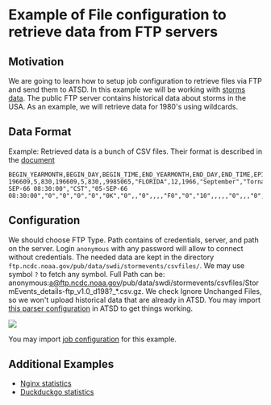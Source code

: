 # Example of File configuration to retrieve data from FTP servers

## Motivation

We are going to learn how to setup job configuration to retrieve files via FTP and send them to ATSD. In this example we will be working with [storms data](http://www.ncdc.noaa.gov/stormevents/ftp.jsp). The public FTP server contains historical data about storms in the USA. As an example, we will retrieve data for 1980's using wildcards.

## Data Format

Example:
Retrieved data is a bunch of CSV files. Their format is described in the [document](http://www1.ncdc.noaa.gov/pub/data/swdi/stormevents/csvfiles/Storm-Data-Export-Format.docx)
```csv
BEGIN_YEARMONTH,BEGIN_DAY,BEGIN_TIME,END_YEARMONTH,END_DAY,END_TIME,EPISODE_ID,EVENT_ID,STATE,STATE_FIPS,YEAR,MONTH_NAME,EVENT_TYPE,CZ_TYPE,CZ_FIPS,CZ_NAME,WFO,BEGIN_DATE_TIME,CZ_TIMEZONE,END_DATE_TIME,INJURIES_DIRECT,INJURIES_INDIRECT,DEATHS_DIRECT,DEATHS_INDIRECT,DAMAGE_PROPERTY,DAMAGE_CROPS,SOURCE,MAGNITUDE,MAGNITUDE_TYPE,FLOOD_CAUSE,CATEGORY,TOR_F_SCALE,TOR_LENGTH,TOR_WIDTH,TOR_OTHER_WFO,TOR_OTHER_CZ_STATE,TOR_OTHER_CZ_FIPS,TOR_OTHER_CZ_NAME,BEGIN_RANGE,BEGIN_AZIMUTH,BEGIN_LOCATION,END_RANGE,END_AZIMUTH,END_LOCATION,BEGIN_LAT,BEGIN_LON,END_LAT,END_LON,EPISODE_NARRATIVE,EVENT_NARRATIVE,DATA_SOURCE
196609,5,830,196609,5,830,,9985065,"FLORIDA",12,1966,"September","Tornado","C",103,"PINELLAS",,"05-SEP-66 08:30:00","CST","05-SEP-66 08:30:00","0","0","0","0","0K","0",,"0",,,,"F0","0","10",,,,,"0",,,"0",,,"27.97","-82.80",,,,,"PUB"
```

## Configuration

We should choose FTP Type. Path contains of credentials, server, and path on the server. Login `anonymous` with any password will allow to connect without credentials. The needed data are kept in the directory `ftp.ncdc.noaa.gov/pub/data/swdi/stormevents/csvfiles/`. We may use symbol `?` to fetch any symbol. Full Path can be: anonymous:a@ftp.ncdc.noaa.gov/pub/data/swdi/stormevents/csvfiles/StormEvents_details-ftp_v1.0_d198?_*.csv.gz.
We check Ignore Unchanged Files, so we won't upload historical data that are already in ATSD.
You may import [this parser configuration](./configs/storms_parser.xml) in ATSD to get things working.

![](./images/storms_config.png)

You may import [job configuration](./configs/storms.xml) for this example.

## Additional Examples

* [Nginx statistics](./examples/file/nginx-statistics.md)
* [Duckduckgo statistics](./examples/file/duckduckgo.md)
